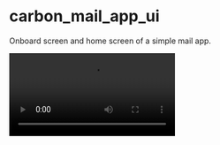 # carbon_mail_app_ui

Onboard screen and home screen of a simple mail app.

![Video](https://raw.githubusercontent.com/VBT-FlutterCamp/askin_temel_carbon_mail/main/assets/videos/mailScreen.mp4)
